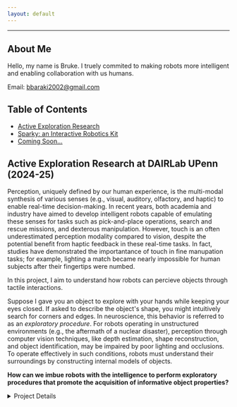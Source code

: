 ```yaml
---
layout: default
---
```

---
## About Me
Hello, my name is Bruke. I truely commited to making robots more intelligent and enabling collaboration with us humans.

Email: bbaraki2002@gmail.com

## Table of Contents
<ul class="toc">
  <li><a href="#research">Active Exploration Research</a></li>
  <li><a href="#sparky">Sparky: an Interactive Robotics Kit</a></li>
  <li><a href="#meam517">Coming Soon...</a></li>
</ul>

## Active Exploration Research at DAIRLab UPenn (2024-25)  <a id="research"></a>

Perception, uniquely defined by our human experience, is the multi-modal synthesis of various senses (e.g., visual, auditory, olfactory, and haptic) to enable real-time decision-making. In recent years, both academia and industry have aimed to develop intelligent robots capable of emulating these senses for tasks such as pick-and-place operations, search and rescue missions, and dexterous manipulation. However, touch is an often underestimated perception modality compared to vision, despite the potential benefit from haptic feedback in these real-time tasks. In fact, studies have demonstrated the importantance of touch in fine manupation tasks; for example, lighting a match became nearly impossible for human subjects after their fingertips were numbed. 
 
In this project, I aim to understand how robots can percieve objects through tactile interactions. 

Suppose I gave you an object to explore with your hands while keeping your eyes closed. If asked to describe the object's shape, you might intuitively search for corners and edges. In neuroscience, this behavior is referred to as an _exploratory procedure_. For robots operating in unstructured environments (e.g., the aftermath of a nuclear disaster), perception through computer vision techniques, like depth estimation, shape reconstruction, and object identification, may be impaired by poor lighting and occlusions. To operate effectively in such conditions, robots must understand their surroundings by constructing internal models of objects.

**How can we imbue robots with the intelligence to perform exploratory procedures that promote the acquisition of informative object properties?**



<details class="accordion">
  <summary>Project Details</summary>
  <p>
    <!-- ContactNets created a framework for modeling the discontinuities in contact dynamics.
    $$
    \large
    \begin{equation}
    \frac{M}{\Delta t} (v_{i+1}-v_{i}) = J_{i}^{T} \lambda_{i} - Mg
    \end{equation}
    $$

    Penalize any deviations from Newton's 2nd law. Note that the $M^{-1}$-norm squared is used to maintain units of m/s/s.

    $$
    \large
    \begin{equation}
    l_{1}(x_{i},\lambda_{i})=||M(v_{i+1}-v_{i} -g) - J_{i}^{T} \lambda_{i}||^2_{M^{-1}}  
    \end{equation}  
    $$ -->
  </p>
</details>

---
## Sparky: an Interactive Robotics Kit (2023-24) <a id="sparky"></a>  

Students, motivated by our shared experience of limited access to early STEM education, aimed to address STEM engagement disparities. For our senior design project, we developed Sparky, a hands-on robotics kit that doubles as an affordable, educational assistant. **To enable real-time social interaction, we integrated large language models (LLMs)**.


In this framework, the GPT-4 LLM translated natural language into coordinated robot actions,
including motion, speech, and facial expressions (e.g., ’Hey Sparky, move forward and explain the
water cycle’). I implemented the finite set of actions, sending low-level signals to its arms, face,
and drive train. Furthermore, having designed the hardware (i.e., mechatronic system and circuit
board) myself, I implemented safety features for electric hazards in the assembly process.
The engagement in user testing demonstrated the positive impact of assistive robots on the
human psyche. This experience was very meaningful to me and helped shaped my mission of making intelligent robot partners.

<iframe width="560" height="315" 
        src="https://www.youtube.com/embed/gEysf9Bl_84" 
        title="YouTube video player" 
        frameborder="0" 
        allow="accelerometer; autoplay; clipboard-write; encrypted-media; gyroscope; picture-in-picture" 
        allowfullscreen>
</iframe>
---
## Trajectory Optimization for a Unicycle (2023-24) <a id="meam517">   

Stay Tuned ...

<!-- Text can be **bold**, _italic_, or ~~strikethrough~~.

Starting at time $T$, the robot executes a trajectory from $T$ to $T+H$.    
  
Observation with process noise:  
  
The dynamics is described as follows:  


To run the test: sudo bundle exec jekyll serve

[Link to another page](./another-page.html).

There should be whitespace between paragraphs.

There should be whitespace between paragraphs. We recommend including a README, or a file with information about your project.

# Header 1

This is a normal paragraph following a header. GitHub is a code hosting platform for version control and collaboration. It lets you and others work together on projects from anywhere.

## Header 2

> This is a blockquote following a header.
>
> When something is important enough, you do it even if the odds are not in your favor.

### Header 3

```js
// Javascript code with syntax highlighting.
var fun = function lang(l) {
  dateformat.i18n = require('./lang/' + l)
  return true;
}
```

```ruby
# Ruby code with syntax highlighting
GitHubPages::Dependencies.gems.each do |gem, version|
  s.add_dependency(gem, "= #{version}")
end
```

#### Header 4

*   This is an unordered list following a header.
*   This is an unordered list following a header.
*   This is an unordered list following a header.

##### Header 5

1.  This is an ordered list following a header.
2.  This is an ordered list following a header.
3.  This is an ordered list following a header.

###### Header 6

| head1        | head two          | three |
|:-------------|:------------------|:------|
| ok           | good swedish fish | nice  |
| out of stock | good and plenty   | nice  |
| ok           | good `oreos`      | hmm   |
| ok           | good `zoute` drop | yumm  |

### There's a horizontal rule below this.

* * *

### Here is an unordered list:

*   Item foo
*   Item bar
*   Item baz
*   Item zip

### And an ordered list:

1.  Item one
1.  Item two
1.  Item three
1.  Item four

### And a nested list:

- level 1 item
  - level 2 item
  - level 2 item
    - level 3 item
    - level 3 item
- level 1 item
  - level 2 item
  - level 2 item
  - level 2 item
- level 1 item
  - level 2 item
  - level 2 item
- level 1 item

### Small image

![Octocat](https://github.githubassets.com/images/icons/emoji/octocat.png)

### Large image

![Branching](https://guides.github.com/activities/hello-world/branching.png)


### Definition lists can be used with HTML syntax.

<dl>
<dt>Name</dt>
<dd>Godzilla</dd>
<dt>Born</dt>
<dd>1952</dd>
<dt>Birthplace</dt>
<dd>Japan</dd>
<dt>Color</dt>
<dd>Green</dd>
</dl>

```
Long, single-line code blocks should not wrap. They should horizontally scroll if they are too long. This line should be long enough to demonstrate this.
```

```
The final element.
``` -->
